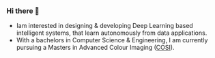 ### Hi there 👋

- Iam interested in designing & developing Deep Learning based intelligent systems, that learn autonomously from data applications.
- With a bachelors in Computer Science & Engineering, I am currently pursuing a Masters in Advanced Colour Imaging ([COSI](https://cosi-master.eu/)).


